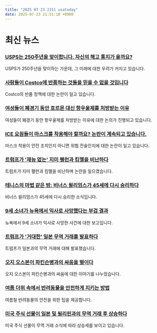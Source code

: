 ```yaml
---
title: "2025 07 23 2151 usatoday"
date: 2025-07-23 21:51:10 +0900
---
```


# 최신 뉴스

### [USPS는 250주년을 맞이합니다. 자신의 해고 통지가 올까요?](https://www.usatoday.com/story/news/nation/2025/07/23/us-postal-service-250-years-americans-connected/84445644007/)
USPS가 250주년을 맞이하는 가운데, 그 미래에 대한 우려가 커지고 있습니다.
### [사람들이 Costco에 반품하는 것들을 믿을 수 없을 것입니다](https://www.usatoday.com/story/money/2025/07/23/costco-return-policy-controversy/85272526007/)
Costco의 반품 정책에 대한 논란이 일고 있습니다.
### [여성들이 폐경기 동안 호르몬 대신 항우울제를 처방받는 이유](https://www.usatoday.com/story/life/health-wellness/2025/07/23/hormone-therapy-estrogen-perimenopause-antidepressants/85282744007/)
여성들이 폐경기 동안 항우울제를 처방받는 이유에 대한 논의가 진행되고 있습니다.
### [ICE 요원들이 마스크를 착용해야 할까요? 논란이 계속되고 있습니다.](https://www.usatoday.com/story/news/nation/2025/07/23/masked-ice-agents-dox-safety/85315776007/)
마스크 착용이 안전 조치인지 아니면 위협 전술인지에 대한 논란이 일고 있습니다.
### [트럼프가 '재능 없는' 지미 팰런과 킴멜을 비난하다](https://www.usatoday.com/story/entertainment/tv/2025/07/22/donald-trump-jimmy-fallon-jimmy-kimmel-shows/85330619007/)
트럼프가 지미 팰런과 킴멜을 비난하며 논란을 일으켰습니다.
### [테니스의 마법 같은 밤: 비너스 윌리엄스가 45세에 다시 승리하다](https://www.usatoday.com/story/sports/columnist/dan-wolken/2025/07/22/venus-williams-wins-45-years-old/85332924007/)
비너스 윌리엄스가 45세에 다시 승리한 소식입니다.
### [9세 소녀가 뉴욕에서 익사로 사망했다는 부검 결과](https://www.usatoday.com/story/news/crime/2025/07/23/melina-frattolin-found-dead-drowning/85334884007/)
뉴욕에서 9세 소녀가 익사로 사망한 사건에 대한 보고입니다.
### [트럼프가 '거대한' 일본 무역 거래를 발표하다](https://www.usatoday.com/story/news/politics/2025/07/22/trump-trade-deal-japan-tariff-imports/85331747007/)
트럼프가 일본과의 무역 거래에 대해 발표했습니다.
### [오지 오스본이 파킨슨병과의 싸움을 벌이다](https://www.usatoday.com/story/entertainment/celebrities/2025/07/22/ozzy-osbourne-health-issues-parkinsons-disease-addiction/85329719007/)
오지 오스본이 파킨슨병과의 싸움에 대한 이야기를 나누었습니다.
### [여름 더위 속에서 반려동물을 안전하게 지키는 방법](https://www.usatoday.com/story/pets-animals/dog/health/2025/07/22/tips-dog-safe-in-summer-heat-pet-owners/85262251007/)
여름철 반려동물의 안전을 위한 팁을 제공합니다.
### [미국 주식 선물이 일본 및 필리핀과의 무역 거래 후 상승하다](https://www.usatoday.com/story/money/markets/2025/07/23/us-stocks-wednesday-tariff-earnings-tech/85332538007/)
미국 주식 선물이 무역 거래 소식에 따라 상승세를 보이고 있습니다.